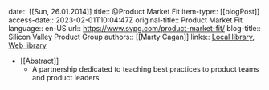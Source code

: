 date:: [[Sun, 26.01.2014]]
title:: @Product Market Fit
item-type:: [[blogPost]]
access-date:: 2023-02-01T10:04:47Z
original-title:: Product Market Fit
language:: en-US
url:: https://www.svpg.com/product-market-fit/
blog-title:: Silicon Valley Product Group
authors:: [[Marty Cagan]]
links:: [Local library](zotero://select/library/items/XCKEPBUC), [Web library](https://www.zotero.org/users/6520516/items/XCKEPBUC)

- [[Abstract]]
	- A partnership dedicated to teaching best practices to product teams and product leaders